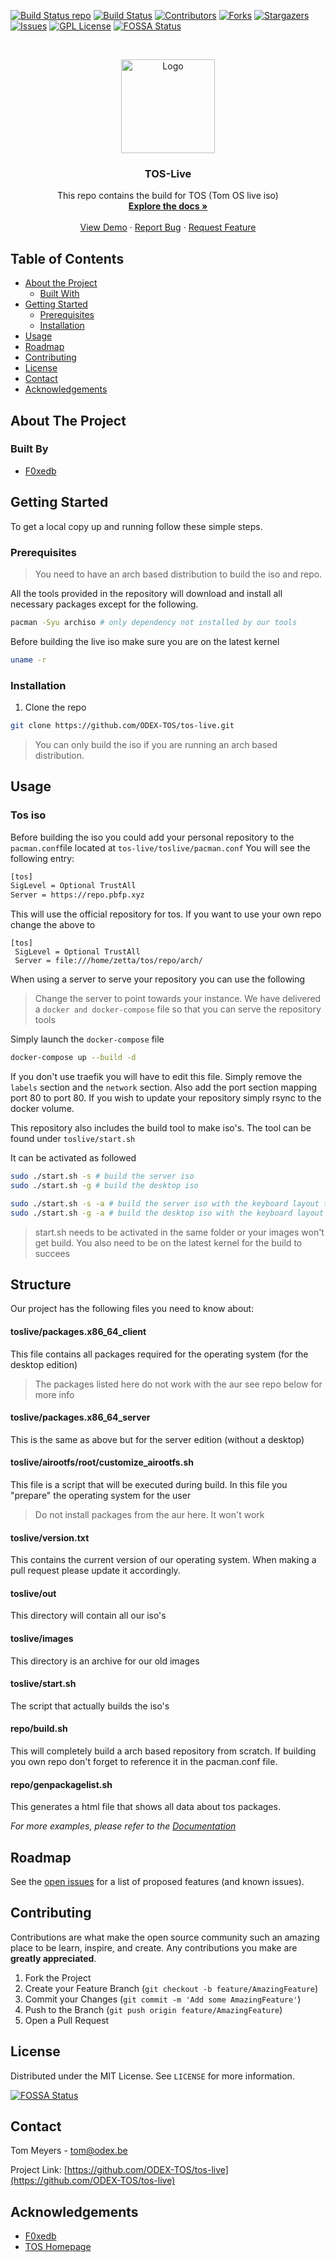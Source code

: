 [![Build Status repo][repo-build]][repo-url]
[![Build Status][iso-build]][iso-url]
[![Contributors][contributors-shield]][contributors-url]
[![Forks][forks-shield]][forks-url]
[![Stargazers][stars-shield]][stars-url]
[![Issues][issues-shield]][issues-url]
[![GPL License][license-shield]][license-url]
[![FOSSA Status](https://app.fossa.io/api/projects/git%2Bgithub.com%2FODEX-TOS%2Ftos-live.svg?type=shield)](https://app.fossa.io/projects/git%2Bgithub.com%2FODEX-TOS%2Ftos-live?ref=badge_shield)



<!-- PROJECT LOGO -->
<br />
<p align="center">
  <a href="https://github.com/ODEX-TOS/tos-live">
    <img src="https://tos.pbfp.xyz/images/logo.svg" alt="Logo" width="150" height="150">
  </a>

  <h3 align="center">TOS-Live</h3>

  <p align="center">
    This repo contains the build for TOS (Tom OS live iso)
    <br />
    <a href="https://github.com/ODEX-TOS/tos-live"><strong>Explore the docs »</strong></a>
    <br />
    <br />
    <a href="https://github.com/ODEX-TOS/tos-live">View Demo</a>
    ·
    <a href="https://github.com/ODEX-TOS/tos-live/issues">Report Bug</a>
    ·
    <a href="https://github.com/ODEX-TOS/tos-live/issues">Request Feature</a>
  </p>
</p>


<!-- TABLE OF CONTENTS -->
## Table of Contents

* [About the Project](#about-the-project)
  * [Built With](#built-with)
* [Getting Started](#getting-started)
  * [Prerequisites](#prerequisites)
  * [Installation](#installation)
* [Usage](#usage)
* [Roadmap](#roadmap)
* [Contributing](#contributing)
* [License](#license)
* [Contact](#contact)
* [Acknowledgements](#acknowledgements)



<!-- ABOUT THE PROJECT -->
## About The Project

### Built By

* [F0xedb](https://www.pbfp.xyz)


<!-- GETTING STARTED -->
## Getting Started

To get a local copy up and running follow these simple steps.

### Prerequisites

> You need to have an arch based distribution to build the iso and repo.

All the tools provided in the repository will download and install all necessary packages except for the following.

```bash
pacman -Syu archiso # only dependency not installed by our tools
```

Before building the live iso make sure you are on the latest kernel 

```bash
uname -r
```



### Installation
 
1. Clone the repo
```sh
git clone https://github.com/ODEX-TOS/tos-live.git
```

> You can only build the iso if you are running an arch based distribution.


## Usage

### Tos iso

Before building the iso you could add your personal repository to the `pacman.conf`file located at `tos-live/toslive/pacman.conf`
You will see the following entry:

```bash
[tos]
SigLevel = Optional TrustAll
Server = https://repo.pbfp.xyz
```

This will use the official repository for tos. If you want to use your own repo change the above to

```
[tos]
 SigLevel = Optional TrustAll
 Server = file:///home/zetta/tos/repo/arch/
```

When using a server to serve your repository you can use the following

> Change the server to point towards your instance. We have delivered a `docker and docker-compose` file so that you can serve  the repository tools

Simply launch the `docker-compose` file

```bash
docker-compose up --build -d
```

If you don't use traefik you will have to edit this file. Simply remove the `labels` section and the `network` section. Also add the port section mapping port 80 to port 80. If you wish to update your repository simply rsync to the docker volume.



This repository also includes the build tool to make iso's. The tool can be found under `toslive/start.sh`

It can be activated as followed
```bash
sudo ./start.sh -s # build the server iso
sudo ./start.sh -g # build the desktop iso

sudo ./start.sh -s -a # build the server iso with the keyboard layout to azert
sudo ./start.sh -g -a # build the desktop iso with the keyboard layout to qwerty
```
> start.sh needs to be activated in the same folder or your images won't get build. You also need to be on the latest kernel for the build to succees


## Structure
Our project has the following files you need to know about:

#### toslive/packages.x86_64_client
This file contains all packages required for the operating system (for the desktop edition)
> The packages listed here do not work with the aur see repo below for more info


#### toslive/packages.x86_64_server
This is the same as above but for the server edition (without a desktop)


#### toslive/airootfs/root/customize_airootfs.sh
This file is a script that will be executed during build. In this file you "prepare" the operating system for the user
> Do not install packages from the aur here. It won't work

#### toslive/version.txt
This contains the current version of our operating system. When making a pull request please update it accordingly.

#### toslive/out
This directory will contain all our iso's

#### toslive/images
This directory is an archive for our old images

#### toslive/start.sh
The script that actually builds the iso's

#### repo/build.sh
This will completely build a arch based repository from scratch. If building you own repo don't forget to reference it in the pacman.conf file.

#### repo/genpackagelist.sh
This generates a html file that shows all data about tos packages.

_For more examples, please refer to the [Documentation](https://github.com/ODEX-TOS/tos-live/wiki)_


<!-- ROADMAP -->
## Roadmap

See the [open issues](https://github.com/ODEX-TOS/tos-live/issues) for a list of proposed features (and known issues).



<!-- CONTRIBUTING -->
## Contributing

Contributions are what make the open source community such an amazing place to be learn, inspire, and create. Any contributions you make are **greatly appreciated**.

1. Fork the Project
2. Create your Feature Branch (`git checkout -b feature/AmazingFeature`)
3. Commit your Changes (`git commit -m 'Add some AmazingFeature'`)
4. Push to the Branch (`git push origin feature/AmazingFeature`)
5. Open a Pull Request



<!-- LICENSE -->
## License

Distributed under the MIT License. See `LICENSE` for more information.



<!-- CONTACT -->

[![FOSSA Status](https://app.fossa.io/api/projects/git%2Bgithub.com%2FODEX-TOS%2Ftos-live.svg?type=large)](https://app.fossa.io/projects/git%2Bgithub.com%2FODEX-TOS%2Ftos-live?ref=badge_large)

## Contact

Tom Meyers - tom@odex.be

Project Link: [https://github.com/ODEX-TOS/tos-live](https://github.com/ODEX-TOS/tos-live)



<!-- ACKNOWLEDGEMENTS -->
## Acknowledgements

* [F0xedb](https://www.pbfp.xyz)
* [TOS Homepage](https://tos.pbfp.xyz)





<!-- MARKDOWN LINKS & IMAGES -->
<!-- https://www.markdownguide.org/basic-syntax/#reference-style-links -->
[repo-build]: https://jenkins.pbfp.xyz/buildStatus/icon?job=tos-repo&style=flat-square&subject=repo+build
[repo-url]: https://jenkins.pbfp.xyz/job/tos-repo/
[iso-build]: https://jenkins.pbfp.xyz/buildStatus/icon?job=tos-iso&style=flat-square&subject=iso+build
[iso-url]: https://jenkins.pbfp.xyz/job/tos-iso/
[contributors-shield]: https://img.shields.io/github/contributors/ODEX-TOS/tos-live.svg?style=flat-square
[contributors-url]: https://github.com/ODEX-TOS/tos-live/graphs/contributors
[forks-shield]: https://img.shields.io/github/forks/ODEX-TOS/tos-live.svg?style=flat-square
[forks-url]: https://github.com/ODEX-TOS/tos-live/network/members
[stars-shield]: https://img.shields.io/github/stars/ODEX-TOS/tos-live.svg?style=flat-square
[stars-url]: https://github.com/ODEX-TOS/tos-live/stargazers
[issues-shield]: https://img.shields.io/github/issues/ODEX-TOS/tos-live.svg?style=flat-square
[issues-url]: https://github.com/ODEX-TOS/tos-live/issues
[license-shield]: https://img.shields.io/github/license/ODEX-TOS/tos-live.svg?style=flat-square
[license-url]: https://github.com/ODEX-TOS/tos-live/blob/master/LICENSE.txt
[product-screenshot]: https://tos.pbfp.xyz/images/logo.svg
